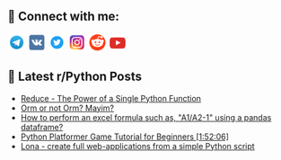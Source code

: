 ## 🔎 Connect with me:
[<img src="https://github.com/bullbesh/bullbesh/blob/main/images/Telegram.png" width="32" height="32" />](https://t.me/bullbesh)
[<img src="https://github.com/bullbesh/bullbesh/blob/main/images/VK.png" width="32" height="32" />](https://vk.com/bullbesh)
[<img src="https://github.com/bullbesh/bullbesh/blob/main/images/Twitter.png" width="32" height="32" />](https://twitter.com/bullbesh1)
[<img src="https://github.com/bullbesh/bullbesh/blob/main/images/Instagram.png" width="32" height="32" />](https://www.instagram.com/bullbesh)
[<img src="https://github.com/bullbesh/bullbesh/blob/main/images/Reddit.png" width="32" height="32" />](https://www.reddit.com/user/bullbesh)
[<img src="https://github.com/bullbesh/bullbesh/blob/main/images/YouTube.png" width="32" height="32" />](https://www.youtube.com/channel/UCtfjRs6uzgq5mfm8S06WTcg)

## 📕 Latest r/Python Posts
<!-- BLOG-POST-LIST:START -->
- [Reduce - The Power of a Single Python Function](https://www.reddit.com/r/Python/comments/11wvnnq/reduce_the_power_of_a_single_python_function/)
- [Orm or not Orm? Mayim?](https://www.reddit.com/r/Python/comments/11ws1js/orm_or_not_orm_mayim/)
- [How to perform an excel formula such as, &quot;A1/A2-1&quot; using a pandas dataframe?](https://www.reddit.com/r/Python/comments/11wrnj1/how_to_perform_an_excel_formula_such_as_a1a21/)
- [Python Platformer Game Tutorial for Beginners [1:52:06]](https://www.reddit.com/r/Python/comments/11wqy9w/python_platformer_game_tutorial_for_beginners/)
- [Lona - create full web-applications from a simple Python script](https://www.reddit.com/r/Python/comments/11wppu7/lona_create_full_webapplications_from_a_simple/)
<!-- BLOG-POST-LIST:END -->
